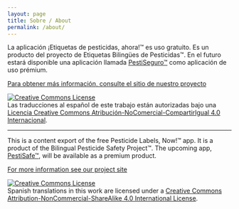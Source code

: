 ```yaml
---
layout: page
title: Sobre / About
permalink: /about/
---
```


<p>La aplicación ¡Etiquetas de pesticidas, ahora!™ es uso gratuito. Es un producto del proyecto de Etiquetas Bilingües de Pesticidas™. En el futuro estará disponible una aplicación llamada <a href="https://deohs.washington.edu/pnash/pestiseguro-pestisafe-Spanish">PestiSeguro™</a> como aplicación de uso prémium.</p>

<p><a href="https://deohs.washington.edu/pnash/LabelsNow-Spanish">Para obtener más información, consulte el sitio de nuestro proyecto</a></p>

<p><a rel="license" href="http://creativecommons.org/licenses/by-nc-sa/4.0/"><img alt="Creative Commons License" style="border-width:0" src="https://i.creativecommons.org/l/by-nc-sa/4.0/88x31.png" /></a><br />Las traducciones al español de este trabajo están autorizadas bajo una <a rel="license" href="http://creativecommons.org/licenses/by-nc-sa/4.0/">Licencia Creative Commons Atribución-NoComercial-CompartirIgual 4.0 Internacional</a>.</p>

<p><hr /></p>

<p>This is a content export of the free Pesticide Labels, Now!™ app. It is a product of the Bilingual Pesticide Safety Project™. The upcoming app, <a href="https://deohs.washington.edu/pnash/pestiseguro-pestisafe">PestiSafe™</a>, will be available as a premium product.</p>

<p><a href="https://deohs.washington.edu/pnash/LabelsNow">For more information see our project site</a></p>

<p><a rel="license" href="http://creativecommons.org/licenses/by-nc-sa/4.0/"><img alt="Creative Commons License" style="border-width:0" src="https://i.creativecommons.org/l/by-nc-sa/4.0/88x31.png" /></a><br />Spanish translations in this work are licensed under a <a rel="license" href="http://creativecommons.org/licenses/by-nc-sa/4.0/">Creative Commons Attribution-NonCommercial-ShareAlike 4.0 International License</a>.</p>
